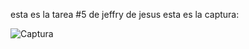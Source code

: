 esta es la tarea #5 de jeffry de jesus esta es la captura:

![Captura](https://user-images.githubusercontent.com/98566886/162864305-9c27efdb-4188-4e84-883c-0aa80d77fcc7.png)
